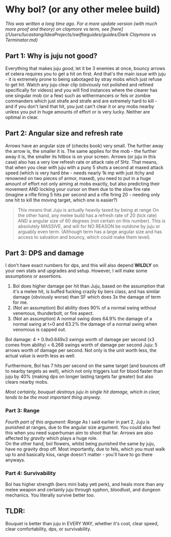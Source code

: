 # Why bol? (or any other melee build)
_This was written a long time ago. For a more update version (with much more proof and theory) on claymore vs term, see [here](/Users/lucastang/IdeaProjects/swiftieguides/guides/Dark Claymore vs Terminator.md)_
## Part 1: Why is juju  not good?
Everything that makes juju *good*, let it be 3 enemies at once, bouncy arrows et cetera requires you to get a hit on first.
And that's the main issue with juju - it is extremely prone to being sabotaged by stray mobs which just refuse to get hit.
Watch any juju clear clip (obviously not polished and refined specifically for videos) and you will find instances where the clearer has one singular mob (or a few) such as withermancers or fels or zombie commanders which just strafe and strafe and are extremely hard to kill - and if you don't land that hit, you just can't clear it or any mobs nearby unless you put in huge amounts of effort or is very lucky. Neither are optimal in clear.

## Part 2: Angular size and refresh rate
Arrows have an angular size of (checks book) very small. The further away the arrow is, the smaller it is. The same applies for the mob - the further away it is, the smaller its hitbox is on your screen.
Arrows (or juju in this case) also has a very low refresh rate or attack rate of 5Hz.
That means, that when you clear with juju with a puny 5 shots a second at maxed attack speed (which is very hard btw - needs nearly 1k mp with just itchy and renowned on two pieces of armor, maxed), you need to put in a huge amount of effort not only aiming at mobs exactly, but also predicting their movement AND locking your cursor on them due to the slow fire rate (imagine a rifle firing 5 hits per second and a rifle firing 20 - needing only one hit to kill the moving target, which one is easier?)
> This means that Juju is actually heavily taxed by being at range
On the other hand, any melee build has a refresh rate of 20 (tick rate) AND a angular size of 60 degrees (not certain on this number). This is absolutely MASSIVE, and will for NO REASON be outdone by juju or arguably even term. (Although term has a large angular size and has access to salvation and bouncy, which could make them level).

## Part 3: DPS and damage
I don't have exact numbers for dps, and this will also depend **WILDLY** on your own stats and upgrades and setup.
However, I will make some assumptions or assertions.
1) Bol does higher damage per hit than Juju, based on the assumption that it's a melee hit, is buffed fucking crazily by bers class, and has similar damage (obviously worse) than SF which does 3x the damage of term for me.
2) (Not an assumption) Bol ability does 90% of a normal swing without venemous, thunderbolt, or fire aspect.
3) (Not an assumption) A normal swing does 64.9% the damage of a normal swing at t=0 and 63.2% the damage of a normal swing when venomous is capped out.

Bol damage: 4 + 0.9x0.649x3 swings worth of damage per second (x3 comes from ability) = 6.268 swings worth of damage per second
Juju: 5 arrows worth of damage per second. Not only is the unit worth less, the actual value is worth less as well.

Furthermore, Bol has 7 hits per second on the same target (and bounces off to nearby targets as well), which not only triggers lust for blood faster than juju by 40% (making dps on longer lasting targets far greater) but also clears nearby mobs.

_Most certainly, bouquet destroys juju in single hit damage, which in clear, tends to be the most important thing anyway._

### Part 3: Range
*Fourth part of this argument: Range*
As I said earlier in part 2, Juju is punished at ranges, due to the angular size argument. You could also feel this when you need superhuman aim to shoot that far. Arrows are also affected by *gravity* which plays a huge role.  
On the other hand, bol flowers, whilst being punished the same by juju, have no gravity drop off.
Most importantly, due to fels, which you must walk up to and basically kiss, range doesn't matter - you'll have to go there anyways.

### Part 4: Survivability
Bol has higher strength (bers mini baby yeti perk), and heals more than any melee weapon and certainly juju through syphon, bloodlust, and dungeon mechanics.
You literally survive better too.

## TLDR:
Bouquet is better than juju in EVERY WAY, whether it's cost, clear speed, clear comfortability, dps, or survivability.